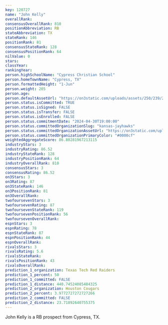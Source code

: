 ```yaml
---
key: 120727
name: "John Kelly"
overallRank: 
consensusOverallRank: 810
positionAbbreviation: RB
stateAbbreviation: TX
stateRank: 146
positionRank: 81
consensusStateRank: 128
consensusPositionRank: 64
nilValue: 0
stars: 
classYear: 
rankingYear: 
person.highSchoolName: "Cypress Christian School"
person.homeTownName: "Cypress, TX"
person.formattedHeight: "1-Jun"
person.weight: 205
person.age: 
person.defaultAssetUrl: "https://on3static.com/uploads/assets/250/239/239250.png"
person.status.isCommitted: TRUE
person.status.isSigned: FALSE
person.status.isTransfer: FALSE
person.status.isEnrolled: FALSE
person.status.commitmentDate: "2024-04-30T19:00:00"
person.status.committedOrganizationSlug: "kansas-jayhawks"
person.status.committedOrganizationAssetUrl: "https://on3static.com/uploads/assets/810/149/149810.svg"
person.status.committedOrganizationPrimaryColor: "#0000cf"
weightedAggregateScore: 86.80281967213115
industryStars: 3
industryRating: 86.52
industryStateRank: 128
industryPositionRank: 64
industryOverallRank: 810
consensusStars: 3
consensusRating: 86.52
on3Stars: 3
on3Rating: 87
on3StateRank: 146
on3PositionRank: 81
on3OverallRank: 
twofoursevenStars: 3
twofoursevenRating: 87
twofoursevenStateRank: 119
twofoursevenPositionRank: 56
twofoursevenOverallRank: 
espnStars: 3
espnRating: 78
espnStateRank: 87
espnPositionRank: 44
espnOverallRank: 
rivalsStars: 3
rivalsRating: 5.6
rivalsStateRank: 
rivalsPositionRank: 43
rivalsOverallRank: 
prediction_1_organization: Texas Tech Red Raiders
prediction_1_percent: 50
prediction_1_committed: FALSE
prediction_1_distance: 440.74524085484325
prediction_2_organization: Houston Cougars
prediction_2_percent: 3.9772727272727266
prediction_2_committed: FALSE
prediction_2_distance: 23.71892640755375
---
```

John Kelly is a RB prospect from Cypress, TX.